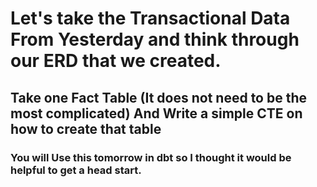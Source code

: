 # Let's take the Transactional Data From Yesterday and think through our ERD that we created.  

## Take one Fact Table (It does not need to be the most complicated) And Write a simple CTE on how to create that table 

### You will Use this tomorrow in dbt so I thought it would be helpful to get a head start.  


